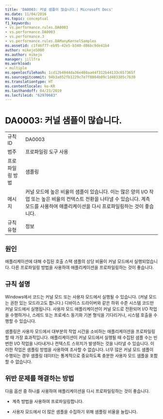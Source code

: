 ```yaml
---
title: 'DA0003: 커널 샘플이 많습니다.| Microsoft Docs'
ms.date: 11/04/2016
ms.topic: conceptual
f1_keywords:
- vs.performance.rules.DA0003
- vs.performance.DA0003
- vs.performance.3
- vs.performance.rules.DAManyKernelSamples
ms.assetid: c1f46f77-eb95-42e5-b340-d86bc9de41b4
author: mikejo5000
ms.author: mikejo
manager: jillfra
ms.workload:
- multiple
ms.openlocfilehash: 1cd12b4944da36e480aa44f312b44133c657365f
ms.sourcegitcommit: 94b3a052fb1229c7e7f8804b09c1d403385c7630
ms.translationtype: HT
ms.contentlocale: ko-KR
ms.lasthandoff: 04/23/2019
ms.locfileid: "62970683"
---
```

# <a name="da0003-many-kernel-samples"></a>DA0003: 커널 샘플이 많습니다.

|||
|-|-|
|규칙 ID|DA0003|
|범주|프로파일링 도구 사용|
|프로파일링 방법|샘플링|
|메시지|커널 모드에 높은 비율의 샘플이 있습니다. 이는 많은 양의 I/O 작업 또는 높은 비율의 컨텍스트 전환을 나타낼 수 있습니다. 계측 모드를 사용하여 애플리케이션을 다시 프로파일링하는 것이 좋습니다.|
|규칙 유형|정보|

## <a name="cause"></a>원인
 애플리케이션에 대해 수집된 호출 스택 샘플의 상당 비율이 커널 모드에서 실행되었습니다. 다른 프로파일링 방법을 사용하여 애플리케이션을 프로파일링하는 것이 좋습니다.

## <a name="rule-description"></a>규칙 설명
 Windows에서 코드는 커널 모드 또는 사용자 모드에서 실행될 수 있습니다. (커널 모드는 권한 있는 모드라고도 합니다.) 디바이스 드라이버와 같은 하위 수준 시스템 코드만 커널 모드에서 실행됩니다. 사용자 모드 애플리케이션이 커널 모드로 전환되어 I/O 작업을 수행하거나, 스레드 또는 프로세스 동기화 기본 형식을 기다리거나, 시스템 호출을 수행할 수 있습니다.

 샘플링은 사용자 모드에서 대부분의 작업 시간을 소비하는 애플리케이션을 프로파일링할 때 가장 효과적입니다. 애플리케이션이 커널 모드에서 실행될 때 수집된 샘플 수는 빈번한 I/O 작업을 나타내거나 컨텍스트 스위치가 발생하는 것을 나타낼 수 있습니다. 이러한 작업은 샘플링 방법을 사용하여 조사할 수 없습니다. 너무 많은 커널 모드 샘플이 수행되는 경우 샘플링 데이터는 통계적으로 중요하도록 충분한 사용자 모드 샘플을 포함할 수 없습니다.

## <a name="how-to-fix-violations"></a>위반 문제를 해결하는 방법
 다음 옵션 중 하나를 사용하여 애플리케이션을 다시 프로파일링하는 것이 좋습니다.

- 계측 방법을 사용하여 프로파일링합니다.

- 사용자 모드에서 더 많은 샘플을 수집하기 위해 샘플링 비율을 늘립니다.